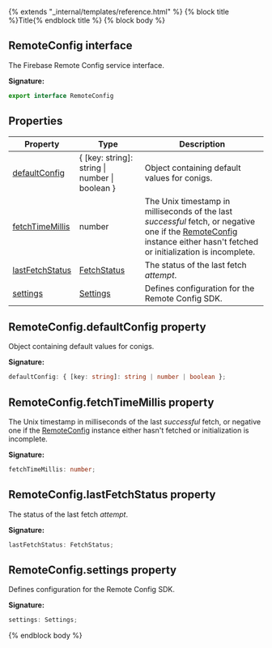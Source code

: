 {% extends "_internal/templates/reference.html" %}
{% block title %}Title{% endblock title %}
{% block body %}

## RemoteConfig interface

The Firebase Remote Config service interface.

<b>Signature:</b>

```typescript
export interface RemoteConfig 
```

## Properties

|  Property | Type | Description |
|  --- | --- | --- |
|  [defaultConfig](./remote-config-types.remoteconfig.md#remoteconfigdefaultconfig_property) | { \[key: string\]: string \| number \| boolean } | Object containing default values for conigs. |
|  [fetchTimeMillis](./remote-config-types.remoteconfig.md#remoteconfigfetchtimemillis_property) | number | The Unix timestamp in milliseconds of the last <i>successful</i> fetch, or negative one if the [RemoteConfig](./remote-config-types.remoteconfig.md#remoteconfig_interface) instance either hasn't fetched or initialization is incomplete. |
|  [lastFetchStatus](./remote-config-types.remoteconfig.md#remoteconfiglastfetchstatus_property) | [FetchStatus](./remote-config-types.md#fetchstatus_type) | The status of the last fetch <i>attempt</i>. |
|  [settings](./remote-config-types.remoteconfig.md#remoteconfigsettings_property) | [Settings](./remote-config-types.settings.md#settings_interface) | Defines configuration for the Remote Config SDK. |

## RemoteConfig.defaultConfig property

Object containing default values for conigs.

<b>Signature:</b>

```typescript
defaultConfig: { [key: string]: string | number | boolean };
```

## RemoteConfig.fetchTimeMillis property

The Unix timestamp in milliseconds of the last <i>successful</i> fetch, or negative one if the [RemoteConfig](./remote-config-types.remoteconfig.md#remoteconfig_interface) instance either hasn't fetched or initialization is incomplete.

<b>Signature:</b>

```typescript
fetchTimeMillis: number;
```

## RemoteConfig.lastFetchStatus property

The status of the last fetch <i>attempt</i>.

<b>Signature:</b>

```typescript
lastFetchStatus: FetchStatus;
```

## RemoteConfig.settings property

Defines configuration for the Remote Config SDK.

<b>Signature:</b>

```typescript
settings: Settings;
```
{% endblock body %}
